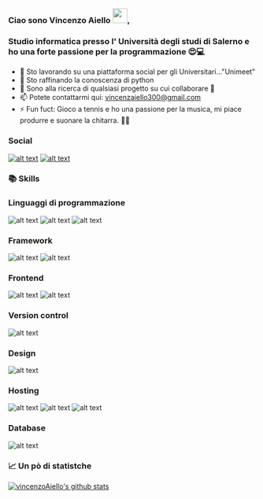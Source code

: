 ### Ciao sono Vincenzo Aiello <img src="https://raw.githubusercontent.com/MartinHeinz/MartinHeinz/master/wave.gif" width="30px">,
### Studio informatica presso l' Università degli studi di Salerno e ho una forte passione per la programmazione 😍💻

- 🔭 Sto lavorando su una piattaforma social per gli Universitari..."Unimeet"
- 🌱 Sto raffinando la conoscenza di python
- 👯 Sono alla ricerca di qualsiasi progetto su cui collaborare 🤣
- 📫 Potete contattarmi qui: vincenzaiello300@gmail.com
- ⚡ Fun fuct: Gioco a tennis e ho una passione per la musica,
        mi piace produrre e suonare la chitarra. 🎸🎾
<!--- - 🤔 I’m looking for help with ...) -->
<!--- - 😄 Pronouns: ... -->

### Social
[![alt text][2.1]][2]
[![alt text][3.1]][3]

[2.1]: http://i.imgur.com/P3YfQoD.png (facebook)
[2]: https://www.facebook.com/vincenzo.aiello.904/
[3.1]: https://imgur.com/qGgpXDt.png (instagram)
[3]: https://www.instagram.com/young_hidden/


### 📚 Skills
### Linguaggi di programmazione
![alt text](https://img.shields.io/badge/java-%23ED8B00.svg?&style=for-the-badge&logo=java&logoColor=white)
![alt text](https://img.shields.io/badge/python%20-%2314354C.svg?&style=for-the-badge&logo=python&logoColor=white)
![alt text](https://img.shields.io/badge/c%20-%2300599C.svg?&style=for-the-badge&logo=c&logoColor=white)
### Framework
![alt text](https://img.shields.io/badge/node.js%20-%2343853D.svg?&style=for-the-badge&logo=node.js&logoColor=white)
![alt text](https://img.shields.io/badge/react_native%20-%2320232a.svg?&style=for-the-badge&logo=react&logoColor=%2361DAFB)
### Frontend
![alt text](https://img.shields.io/badge/html5%20-%23E34F26.svg?&style=for-the-badge&logo=html5&logoColor=white)
![alt text](https://img.shields.io/badge/css3%20-%231572B6.svg?&style=for-the-badge&logo=css3&logoColor=white)
### Version control
![alt text](https://img.shields.io/badge/github%20-%23121011.svg?&style=for-the-badge&logo=github&logoColor=white)
### Design
![alt text](https://img.shields.io/badge/adobe%20photoshop%20-%2331A8FF.svg?&style=for-the-badge&logo=adobe%20photoshop&logoColor=white)
### Hosting
![alt text](https://img.shields.io/badge/heroku%20-%23430098.svg?&style=for-the-badge&logo=heroku&logoColor=white)
![alt text](https://img.shields.io/badge/glitch%20-%233333FF.svg?&style=for-the-badge&logo=glitch&logoColor=white)
![alt text](https://img.shields.io/badge/firebase%20-%23039BE5.svg?&style=for-the-badge&logo=firebase)
### Database
![alt text](https://img.shields.io/badge/mysql-%2300f.svg?&style=for-the-badge&logo=mysql&logoColor=white)


### 📈 Un pò di statistche
[![vincenzoAiello's github stats](https://github-readme-stats.vercel.app/api?username=vincenzoAiello)](https://github.com/anuraghazra/github-readme-stats)
